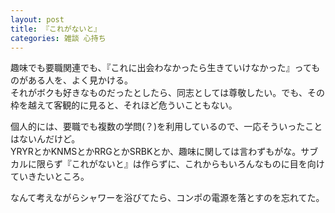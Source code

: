 ```yaml
---
layout: post
title: 『これがないと』
categories: 雑談 心持ち
---
```


 趣味でも要職関連でも、『これに出会わなかったら生きていけなかった』ってものがある人を、よく見かける。  
 それがボクも好きなものだったとしたら、同志としては尊敬したい。でも、その枠を越えて客観的に見ると、それほど危ういこともない。  

 個人的には、要職でも複数の学問(？)を利用しているので、一応そういったことはないんだけど。  
 YRYRとかKNMSとかRRGとかSRBKとか、趣味に関しては言わずもがな。サブカルに限らず『これがないと』は作らずに、これからもいろんなものに目を向けていきたいところ。  
  
  
  
 なんて考えながらシャワーを浴びてたら、コンポの電源を落とすのを忘れてた。  
